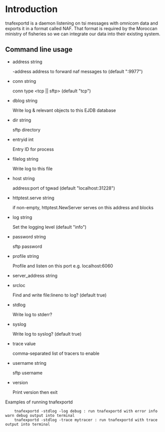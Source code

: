 # Introduction
tnafexportd is a daemon listening on tsi messages with omnicom data and exports it in a format called NAF. That format is required by the Moroccan ministry of fisheries so we can integrate our data into their existing system.

## Command line usage

- address string

    -address <ip address> address to forward naf messages to (default ":9977")
- conn string

    conn type <tcp || sftp> (default "tcp")
- dblog string

    Write log & relevant objects to this EJDB database
- dir string

    sftp directory
- entryid int

    Entry ID for process
- filelog string

    Write log to this file
- host string

    address:port of tgwad (default "localhost:31228")
- httptest.serve string

    if non-empty, httptest.NewServer serves on this address and blocks
- log string

    Set the logging level (default "info")
- password string

    sftp password
- profile string

    Profile and listen on this port e.g. localhost:6060
- server_address string

- srcloc

    Find and write file:lineno to log? (default true)
- stdlog

    Write log to stderr?
- syslog

    Write log to syslog? (default true)
- trace value

    comma-separated list of tracers to enable
- username string

    sftp username
- version

    Print version then exit

Examples of running tnafexportd
```
    tnafexportd -stdlog -log debug : run tnafexportd with error info warn debug output into terminal
    tnafexportd -stdlog -trace mytracer : run tnafexportd with trace output into terminal
```
